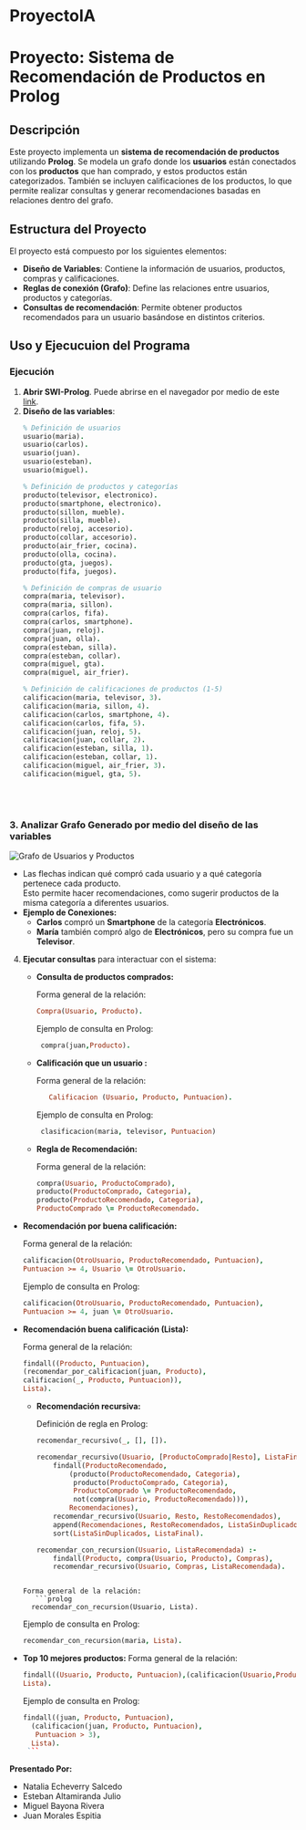 # ProyectoIA
# Proyecto: Sistema de Recomendación de Productos en Prolog

## Descripción
Este proyecto implementa un **sistema de recomendación de productos** utilizando **Prolog**. Se modela un grafo donde los **usuarios** están conectados con los **productos** que han comprado, y estos productos están categorizados. También se incluyen calificaciones de los productos, lo que permite realizar consultas y generar recomendaciones basadas en relaciones dentro del grafo.

## Estructura del Proyecto
El proyecto está compuesto por los siguientes elementos:

- **Diseño de Variables**: Contiene la información de usuarios, productos, compras y calificaciones.
- **Reglas de conexión (Grafo)**: Define las relaciones entre usuarios, productos y categorías.
- **Consultas de recomendación**: Permite obtener productos recomendados para un usuario basándose en distintos criterios.

## Uso y Ejecucuion del Programa

### Ejecución
1. **Abrir SWI-Prolog**. Puede abrirse en el navegador por medio de este [link](https://swish.swi-prolog.org/).
2. **Diseño de las variables**:
   ```prolog
   % Definición de usuarios
   usuario(maria).
   usuario(carlos).
   usuario(juan).
   usuario(esteban).
   usuario(miguel).

   % Definición de productos y categorías
   producto(televisor, electronico).
   producto(smartphone, electronico).
   producto(sillon, mueble).
   producto(silla, mueble).
   producto(reloj, accesorio).
   producto(collar, accesorio).
   producto(air_frier, cocina).
   producto(olla, cocina).
   producto(gta, juegos).
   producto(fifa, juegos).

   % Definición de compras de usuario
   compra(maria, televisor).
   compra(maria, sillon).
   compra(carlos, fifa).
   compra(carlos, smartphone).
   compra(juan, reloj).
   compra(juan, olla).
   compra(esteban, silla).
   compra(esteban, collar).
   compra(miguel, gta).
   compra(miguel, air_frier).

   % Definición de calificaciones de productos (1-5)
   calificacion(maria, televisor, 3).
   calificacion(maria, sillon, 4).
   calificacion(carlos, smartphone, 4).
   calificacion(carlos, fifa, 5).
   calificacion(juan, reloj, 5).
   calificacion(juan, collar, 2).
   calificacion(esteban, silla, 1).
   calificacion(esteban, collar, 1).
   calificacion(miguel, air_frier, 3).
   calificacion(miguel, gta, 5).

<br><br>

### 3. Analizar Grafo Generado por medio del diseño de las variables

![Grafo de Usuarios y Productos](GrafoProyectoIA.png)

- Las flechas indican qué compró cada usuario y a qué categoría pertenece cada producto.  
  Esto permite hacer recomendaciones, como sugerir productos de la misma categoría a diferentes usuarios.
- **Ejemplo de Conexiones:**  
  - **Carlos** compró un **Smartphone** de la categoría **Electrónicos**.  
  - **María** también compró algo de **Electrónicos**, pero su compra fue un **Televisor**.


4. **Ejecutar consultas** para interactuar con el sistema:
   
   - **Consulta de productos comprados:**

     Forma general de la relación:
     ```prolog
     Compra(Usuario, Producto).
     ```
     Ejemplo de consulta en Prolog:
     ```prolog
      compra(juan,Producto).
     ```
     
   - **Calificación que un usuario :**
  
     Forma general de la relación:
     ```prolog
        Calificacion (Usuario, Producto, Puntuacion).
        ```
        Ejemplo de consulta en Prolog:
     ```prolog
      clasificacion(maria, televisor, Puntuacion)
     ```
   - **Regla de Recomendación:**
  
     Forma general de la relación:
     ```prolog
     compra(Usuario, ProductoComprado), 
     producto(ProductoComprado, Categoria), 
     producto(ProductoRecomendado, Categoria), 
     ProductoComprado \= ProductoRecomendado.
     ```
 - **Recomendación por buena calificación:**

      Forma general de la relación:
     ```prolog
     calificacion(OtroUsuario, ProductoRecomendado, Puntuacion),
     Puntuacion >= 4, Usuario \= OtroUsuario.
     ```
     Ejemplo de consulta en Prolog:
      ```prolog
     calificacion(OtroUsuario, ProductoRecomendado, Puntuacion),
     Puntuacion >= 4, juan \= OtroUsuario.
     ```
 - **Recomendación buena calificación (Lista):**

      Forma general de la relación:
     ```prolog
     findall((Producto, Puntuacion), 
     (recomendar_por_calificacion(juan, Producto), 
     calificacion(_, Producto, Puntuacion)), 
     Lista).
     ```
   - **Recomendación recursiva:**
     
     Definición de regla en Prolog:
     ```prolog
     recomendar_recursivo(_, [], []).
   
     recomendar_recursivo(Usuario, [ProductoComprado|Resto], ListaFinal) :-
         findall(ProductoRecomendado,
             (producto(ProductoRecomendado, Categoria),
              producto(ProductoComprado, Categoria),
              ProductoComprado \= ProductoRecomendado,
              not(compra(Usuario, ProductoRecomendado))),
             Recomendaciones),
         recomendar_recursivo(Usuario, Resto, RestoRecomendados),
         append(Recomendaciones, RestoRecomendados, ListaSinDuplicados),
         sort(ListaSinDuplicados, ListaFinal).
   
     recomendar_con_recursion(Usuario, ListaRecomendada) :-
         findall(Producto, compra(Usuario, Producto), Compras),
         recomendar_recursivo(Usuario, Compras, ListaRecomendada).
   ```
   
   Forma general de la relación:
      ```prolog
     recomendar_con_recursion(Usuario, Lista).
     ```
   
     Ejemplo de consulta en Prolog:
     ```prolog
     recomendar_con_recursion(maria, Lista).
      ```

- **Top 10 mejores productos:**
     Forma general de la relación:
     ```prolog
     findall((Usuario, Producto, Puntuacion),(calificacion(Usuario,Producto, Puntuacion), Puntuacion > 3), 
     Lista). 
     ```
   Ejemplo de consulta en Prolog:
     ```prolog
     findall((juan, Producto, Puntuacion), 
       (calificacion(juan, Producto, Puntuacion), 
        Puntuacion > 3), 
       Lista).
      ```


 **Presentado Por:**
- Natalia Echeverry Salcedo
- Esteban Altamiranda Julio
- Miguel Bayona Rivera
- Juan Morales Espitia
